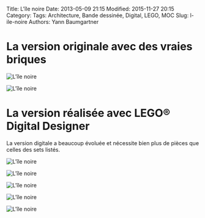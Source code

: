 Title: L'île noire
Date: 2013-05-09 21:15
Modified: 2015-11-27 20:15
Category:
Tags: Architecture, Bande dessinée, Digital, LEGO, MOC
Slug: l-ile-noire
Authors: Yann Baumgartner

# La version originale avec des vraies briques
![L'île noire][ile-noire-1]

![L'île noire][ile-noire-2]

# La version réalisée avec LEGO® Digital Designer
La version digitale a beaucoup évoluée et nécessite bien plus de pièces que celles des sets listés.

![L'île noire][ile-noire-3]

![L'île noire][ile-noire-4]

![L'île noire][ile-noire-5]

![L'île noire][ile-noire-6]

![L'île noire][ile-noire-7]

[ile-noire-1]: {filename}/images/ile-noire-1.jpg  "L'île noire"
[ile-noire-2]: {filename}/images/ile-noire-2.jpg  "L'île noire"
[ile-noire-3]: {filename}/images/ile-noire-3.png  "L'île noire"
[ile-noire-4]: {filename}/images/ile-noire-4.png  "L'île noire"
[ile-noire-5]: {filename}/images/ile-noire-5.png  "L'île noire"
[ile-noire-6]: {filename}/images/ile-noire-6.png  "L'île noire"
[ile-noire-7]: {filename}/images/ile-noire-7.png  "L'île noire"
